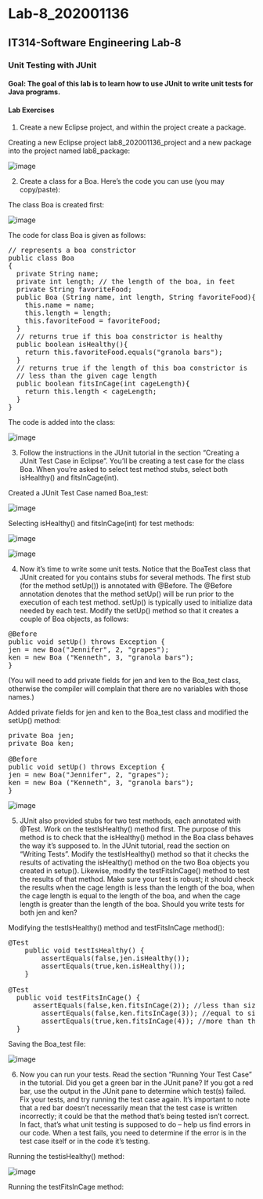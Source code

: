 # Lab-8_202001136
## IT314-Software Engineering Lab-8
### Unit Testing with JUnit

#### Goal: The goal of this lab is to learn how to use JUnit to write unit tests for Java programs.

#### Lab Exercises
1. Create a new Eclipse project, and within the project create a package.

Creating a new Eclipse project lab8_202001136_project and a new package into the project named lab8_package:

![image](https://user-images.githubusercontent.com/104089036/233311648-6546a61d-fa61-4793-8050-c09bf740fbd1.png)

2. Create a class for a Boa. Here’s the code you can use (you may copy/paste):

The class Boa is created first:

![image](https://user-images.githubusercontent.com/104089036/233312917-a8c2d6ea-b331-4fb8-bf8a-20f48d4e71ec.png)

The code for class Boa is given as follows: 

<pre>
// represents a boa constrictor
public class Boa 
{
  private String name;
  private int length; // the length of the boa, in feet
  private String favoriteFood;
  public Boa (String name, int length, String favoriteFood){
    this.name = name;
    this.length = length;
    this.favoriteFood = favoriteFood;
  }
  // returns true if this boa constrictor is healthy
  public boolean isHealthy(){
    return this.favoriteFood.equals("granola bars");
  }
  // returns true if the length of this boa constrictor is
  // less than the given cage length
  public boolean fitsInCage(int cageLength){
    return this.length < cageLength;
  }
}
</pre>

The code is added into the class:

![image](https://user-images.githubusercontent.com/104089036/233313237-3c1005ca-7c51-4c1d-97bb-2555c2710d16.png)

3. Follow the instructions in the JUnit tutorial in the section “Creating a JUnit Test Case in Eclipse”. You’ll be creating a test case for the class Boa. When you’re asked to select test method stubs, select both isHealthy() and fitsInCage(int).

Created a JUnit Test Case named Boa_test:

![image](https://user-images.githubusercontent.com/104089036/233316028-6f832643-1915-40b0-875a-e2f60eef2067.png)

Selecting isHealthy() and fitsInCage(int) for test methods:

![image](https://user-images.githubusercontent.com/104089036/233316333-62c4d4c7-edfc-4509-9968-8f8b41488ea8.png)

![image](https://user-images.githubusercontent.com/104089036/233314540-8aa67788-f19e-4df6-9184-0b3f4d242066.png)


4. Now it’s time to write some unit tests. Notice that the BoaTest class that JUnit created for you contains stubs for several methods. The first stub (for the method setUp()) is annotated with @Before. The @Before annotation denotes that the method setUp() will be run prior to the execution of each test method. setUp() is typically used to initialize data needed by each test. Modify the setUp() method so that it creates a couple of Boa objects, as follows:
<pre>
@Before
public void setUp() throws Exception {
jen = new Boa("Jennifer", 2, "grapes");
ken = new Boa ("Kenneth", 3, "granola bars");
}
</pre>
(You will need to add private fields for jen and ken to the Boa_test class, otherwise the compiler will complain that there are no variables with those names.)

Added private fields for jen and ken to the Boa_test class and modified the setUp() method:
<pre>
private Boa jen;
private Boa ken;

@Before
public void setUp() throws Exception {
jen = new Boa("Jennifer", 2, "grapes");
ken = new Boa ("Kenneth", 3, "granola bars");
}
</pre>

![image](https://user-images.githubusercontent.com/104089036/233317579-1e8bf934-da70-4aa1-9321-89a3c4b6590a.png)

5. JUnit also provided stubs for two test methods, each annotated with @Test. Work on the testIsHealthy() method first. The purpose of this method is to check that the
isHealthy() method in the Boa class behaves the way it’s supposed to. In the JUnit tutorial, read the section on “Writing Tests”. Modify the testIsHealthy() method so that it checks the results of activating the isHealthy() method on the two Boa objects you created in setup(). Likewise, modify the testFitsInCage() method to test the results of that method. Make sure your test is robust; it should check the results when the cage length is less than the length of the boa, when the cage length is equal to the length of the boa, and when the cage length is greater than the length of the boa. Should you write tests for both jen and ken?

Modifying the testIsHealthy() method and testFitsInCage method():
<pre>
@Test
	public void testIsHealthy() {
		assertEquals(false,jen.isHealthy());
		assertEquals(true,ken.isHealthy());
	}

@Test
  public void testFitsInCage() {
	  assertEquals(false,ken.fitsInCage(2)); //less than size of Boa
		assertEquals(false,ken.fitsInCage(3)); //equal to size of Boa
		assertEquals(true,ken.fitsInCage(4)); //more than the size of Boa
  }
</pre>

Saving the Boa_test file:

![image](https://user-images.githubusercontent.com/104089036/233321621-a4516786-6dbe-4db3-9004-f4ccaf89b7cb.png)

6. Now you can run your tests. Read the section “Running Your Test Case” in the tutorial. Did you get a green bar in the JUnit pane? If you got a red bar, use the output in the JUnit pane to determine which test(s) failed. Fix your tests, and try running the test case again. It’s important to note that a red bar doesn’t necessarily mean that the test case is written incorrectly; it could be that the method that’s being tested isn’t correct. In fact, that’s what unit testing is supposed to do – help us find errors in our code. When a test fails, you need to determine if the error is in the test case itself or in the code it’s testing.

Running the testisHealthy() method:

![image](https://user-images.githubusercontent.com/104089036/233320410-92ba0cfc-6b38-4d99-a97e-683be15c2908.png)

Running the testFitsInCage method:




